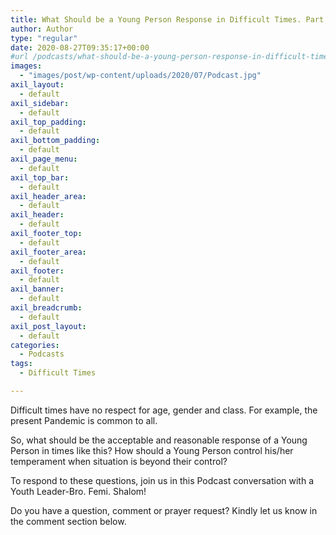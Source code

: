 ```yaml
---
title: What Should be a Young Person Response in Difficult Times. Part 1
author: Author
type: "regular"
date: 2020-08-27T09:35:17+00:00
#url /podcasts/what-should-be-a-young-person-response-in-difficult-times-part-1/
images: 
  - "images/post/wp-content/uploads/2020/07/Podcast.jpg"
axil_layout:
  - default
axil_sidebar:
  - default
axil_top_padding:
  - default
axil_bottom_padding:
  - default
axil_page_menu:
  - default
axil_top_bar:
  - default
axil_header_area:
  - default
axil_header:
  - default
axil_footer_top:
  - default
axil_footer_area:
  - default
axil_footer:
  - default
axil_banner:
  - default
axil_breadcrumb:
  - default
axil_post_layout:
  - default
categories:
  - Podcasts
tags:
  - Difficult Times

---
```

Difficult times have no respect for age, gender and class. For example, the present Pandemic is common to all.

So, what should be the acceptable and reasonable response of a Young Person in times like this? How should a Young Person control his/her temperament when situation is beyond their control?

To respond to these questions, join us in this Podcast conversation with a Youth Leader-Bro. Femi. Shalom!

Do you have a question, comment or prayer request? Kindly let us know in the comment section below.